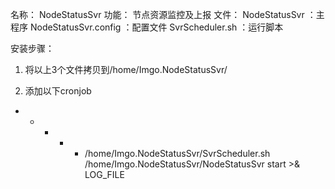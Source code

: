 名称：  NodeStatusSvr
功能：  节点资源监控及上报
文件：
NodeStatusSvr   ：主程序
NodeStatusSvr.config  ：配置文件
SvrScheduler.sh   ：运行脚本


安装步骤：
1. 将以上3个文件拷贝到/home/Imgo.NodeStatusSvr/

2. 添加以下cronjob
* * * * * /home/Imgo.NodeStatusSvr/SvrScheduler.sh /home/Imgo.NodeStatusSvr/NodeStatusSvr start >& LOG_FILE
